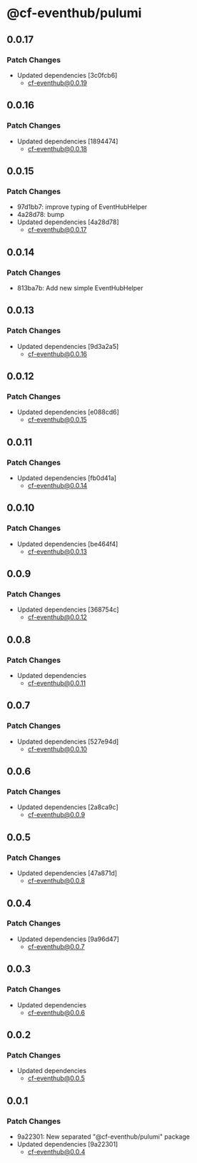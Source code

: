 # @cf-eventhub/pulumi

## 0.0.17

### Patch Changes

- Updated dependencies [3c0fcb6]
  - cf-eventhub@0.0.19

## 0.0.16

### Patch Changes

- Updated dependencies [1894474]
  - cf-eventhub@0.0.18

## 0.0.15

### Patch Changes

- 97d1bb7: improve typing of EventHubHelper
- 4a28d78: bump
- Updated dependencies [4a28d78]
  - cf-eventhub@0.0.17

## 0.0.14

### Patch Changes

- 813ba7b: Add new simple EventHubHelper

## 0.0.13

### Patch Changes

- Updated dependencies [9d3a2a5]
  - cf-eventhub@0.0.16

## 0.0.12

### Patch Changes

- Updated dependencies [e088cd6]
  - cf-eventhub@0.0.15

## 0.0.11

### Patch Changes

- Updated dependencies [fb0d41a]
  - cf-eventhub@0.0.14

## 0.0.10

### Patch Changes

- Updated dependencies [be464f4]
  - cf-eventhub@0.0.13

## 0.0.9

### Patch Changes

- Updated dependencies [368754c]
  - cf-eventhub@0.0.12

## 0.0.8

### Patch Changes

- Updated dependencies
  - cf-eventhub@0.0.11

## 0.0.7

### Patch Changes

- Updated dependencies [527e94d]
  - cf-eventhub@0.0.10

## 0.0.6

### Patch Changes

- Updated dependencies [2a8ca9c]
  - cf-eventhub@0.0.9

## 0.0.5

### Patch Changes

- Updated dependencies [47a871d]
  - cf-eventhub@0.0.8

## 0.0.4

### Patch Changes

- Updated dependencies [9a96d47]
  - cf-eventhub@0.0.7

## 0.0.3

### Patch Changes

- Updated dependencies
  - cf-eventhub@0.0.6

## 0.0.2

### Patch Changes

- Updated dependencies
  - cf-eventhub@0.0.5

## 0.0.1

### Patch Changes

- 9a22301: New separated "@cf-eventhub/pulumi" package
- Updated dependencies [9a22301]
  - cf-eventhub@0.0.4
